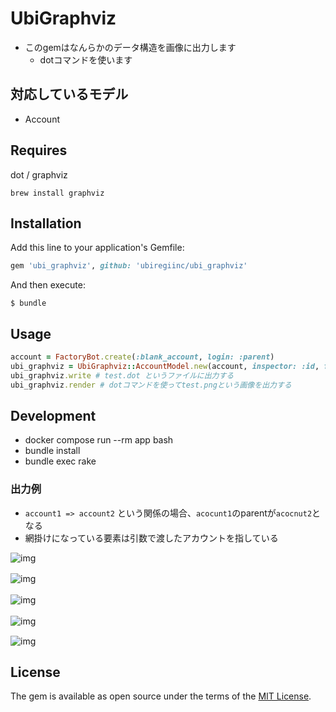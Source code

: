 # UbiGraphviz
* このgemはなんらかのデータ構造を画像に出力します
  * dotコマンドを使います

## 対応しているモデル
* Account

## Requires
dot / graphviz

`brew install graphviz`

## Installation

Add this line to your application's Gemfile:

```ruby
gem 'ubi_graphviz', github: 'ubiregiinc/ubi_graphviz'
```

And then execute:

    $ bundle

## Usage
```ruby
account = FactoryBot.create(:blank_account, login: :parent)
ubi_graphviz = UbiGraphviz::AccountModel.new(account, inspector: :id, filename: 'test')
ubi_graphviz.write # test.dot というファイルに出力する
ubi_graphviz.render # dotコマンドを使ってtest.pngという画像を出力する
```

## Development
* docker compose run --rm app bash
* bundle install
* bundle exec rake

### 出力例
* `account1 => account2` という関係の場合、`acocunt1`のparentが`acocnut2`となる
* 網掛けになっている要素は引数で渡したアカウントを指している

![img](https://github.com/ubiregiinc/ubi_graphviz/blob/img/images/2parent_3sou.png "img")

![img](https://github.com/ubiregiinc/ubi_graphviz/blob/img/images/all_mutal_lini_4sou.png "img")　　

![img](https://github.com/ubiregiinc/ubi_graphviz/blob/img/images/simple_3sou.png "img")　　

![img](https://github.com/ubiregiinc/ubi_graphviz/blob/img/images/simple_mutal_link.png "img")　　

![img](https://github.com/ubiregiinc/ubi_graphviz/blob/img/images/yoko_2sou.png "img")

## License

The gem is available as open source under the terms of the [MIT License](https://opensource.org/licenses/MIT).

